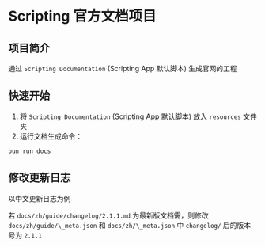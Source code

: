 # Scripting 官方文档项目

## 项目简介

通过 `Scripting Documentation` (Scripting App 默认脚本) 生成官网的工程

## 快速开始

1. 将 `Scripting Documentation` (Scripting App 默认脚本) 放入 `resources` 文件夹
2. 运行文档生成命令：

```bash
bun run docs
```

## 修改更新日志

以中文更新日志为例

若 `docs/zh/guide/changelog/2.1.1.md` 为最新版文档需，则修改 `docs/zh/guide/\_meta.json` 和 `docs/zh/\_meta.json` 中 `changelog/` 后的版本号为 `2.1.1`
